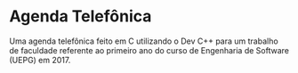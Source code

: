 # Agenda Telefônica
Uma agenda telefônica feito em C utilizando o Dev C++ para um trabalho de faculdade referente ao primeiro ano do curso de Engenharia de Software (UEPG) em 2017.
